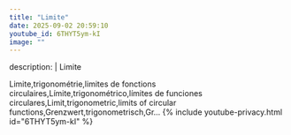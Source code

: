 ```yaml
---
title: "Limite"
date: 2025-09-02 20:59:10 
youtube_id: 6THYT5ym-kI
image: ""
---
```

description: |
  Limite
  
  Limite,trigonométrie,limites de fonctions circulaires,Límite,trigonométrico,límites de funciones circulares,Limit,trigonometric,limits of circular functions,Grenzwert,trigonometrisch,Gr...
{% include youtube-privacy.html id="6THYT5ym-kI" %}
